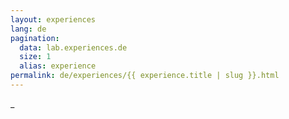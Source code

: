 ```yaml
---
layout: experiences
lang: de
pagination:
  data: lab.experiences.de
  size: 1
  alias: experience
permalink: de/experiences/{{ experience.title | slug }}.html
---
```


\_
